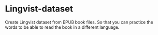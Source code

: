 # Lingvist-dataset
Create Lingvist dataset from EPUB book files.  So that you can practice the words to be able to read the book in a different language.
